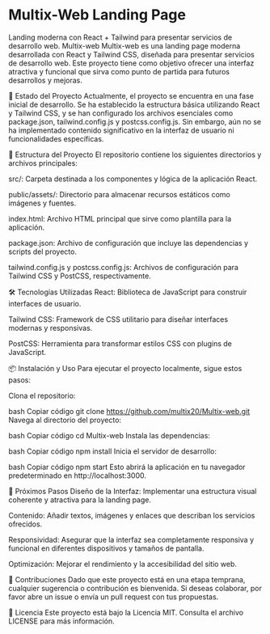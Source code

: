 # Multix-Web Landing Page

Landing moderna con React + Tailwind para presentar servicios de desarrollo web.
Multix-web
Multix-web es una landing page moderna desarrollada con React y Tailwind CSS, diseñada para presentar servicios de desarrollo web. Este proyecto tiene como objetivo ofrecer una interfaz atractiva y funcional que sirva como punto de partida para futuros desarrollos y mejoras.

🚧 Estado del Proyecto
Actualmente, el proyecto se encuentra en una fase inicial de desarrollo. Se ha establecido la estructura básica utilizando React y Tailwind CSS, y se han configurado los archivos esenciales como package.json, tailwind.config.js y postcss.config.js. Sin embargo, aún no se ha implementado contenido significativo en la interfaz de usuario ni funcionalidades específicas.

📁 Estructura del Proyecto
El repositorio contiene los siguientes directorios y archivos principales:

src/: Carpeta destinada a los componentes y lógica de la aplicación React.

public/assets/: Directorio para almacenar recursos estáticos como imágenes y fuentes.

index.html: Archivo HTML principal que sirve como plantilla para la aplicación.

package.json: Archivo de configuración que incluye las dependencias y scripts del proyecto.

tailwind.config.js y postcss.config.js: Archivos de configuración para Tailwind CSS y PostCSS, respectivamente.

🛠️ Tecnologías Utilizadas
React: Biblioteca de JavaScript para construir interfaces de usuario.

Tailwind CSS: Framework de CSS utilitario para diseñar interfaces modernas y responsivas.

PostCSS: Herramienta para transformar estilos CSS con plugins de JavaScript.

📦 Instalación y Uso
Para ejecutar el proyecto localmente, sigue estos pasos:

Clona el repositorio:

bash
Copiar código
git clone https://github.com/multix20/Multix-web.git
Navega al directorio del proyecto:

bash
Copiar código
cd Multix-web
Instala las dependencias:

bash
Copiar código
npm install
Inicia el servidor de desarrollo:

bash
Copiar código
npm start
Esto abrirá la aplicación en tu navegador predeterminado en http://localhost:3000.

📌 Próximos Pasos
Diseño de la Interfaz: Implementar una estructura visual coherente y atractiva para la landing page.

Contenido: Añadir textos, imágenes y enlaces que describan los servicios ofrecidos.

Responsividad: Asegurar que la interfaz sea completamente responsiva y funcional en diferentes dispositivos y tamaños de pantalla.

Optimización: Mejorar el rendimiento y la accesibilidad del sitio web.

🤝 Contribuciones
Dado que este proyecto está en una etapa temprana, cualquier sugerencia o contribución es bienvenida. Si deseas colaborar, por favor abre un issue o envía un pull request con tus propuestas.

📄 Licencia
Este proyecto está bajo la Licencia MIT. Consulta el archivo LICENSE para más información.
